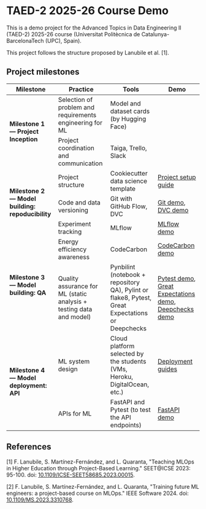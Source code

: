 # TAED-2 2025-26 Course Demo
This is a demo project for the Advanced Topics in Data Engineering II (TAED-2) 2025-26 course (Universitat Politècnica de Catalunya-BarcelonaTech (UPC), Spain).

This project follows the structure proposed by Lanubile et al. [1].

## Project milestones
<table>
    <thead>
        <tr>
            <th>Milestone</th>
            <th>Practice</th>
            <th>Tools</th>
            <th>Demo</th>
        </tr>
    </thead>
    <tbody>
        <tr>
            <td rowspan="2"><b>Milestone 1 &mdash; Project Inception</b></td>
            <td>Selection of problem and requirements engineering for ML</td>
            <td>Model and dataset cards (by Hugging Face)</td>
            <td></td>
        </tr>
        <tr>
            <td>Project coordination and communication</td>
            <td>Taiga, Trello, Slack</td>
            <td></td>
        </tr>
        <tr>
            <td rowspan="3"><b>Milestone 2 &mdash; Model building: repoducibility</b></td>
            <td>Project structure</td>
            <td>Cookiecutter data science template</td>
            <td><a href="docs/project-setup.md">Project setup guide</a></td>
        </tr>
        <tr>
            <td>Code and data versioning</td>
            <td>Git with GitHub Flow, DVC</td>
            <td><a href="docs/git-demo.md">Git demo</a>, <a href="docs/dvc-demo.md">DVC demo</a></td>
        </tr>
        <tr>
            <td>Experiment tracking</td>
            <td>MLflow</td>
            <td><a href="docs/mlflow-demo.md">MLflow demo</a></td>
        </tr>
        <tr>
            <td rowspan="2"><b>Milestone 3 &mdash; Model building: QA</b></td>
            <td>Energy efficiency awareness</td>
            <td>CodeCarbon</td>
            <td><a href="docs/codecarbon-demo.md">CodeCarbon demo</a></td>
        </tr>
        <tr>
            <td>Quality assurance for ML (static analysis + testing data and model)</td>
            <td>Pynbilint (notebook + repository QA), Pylint or flake8, Pytest, Great Expectations or Deepchecks</td>
            <td>
                <a href="docs/pytest-demo.md">Pytest demo</a>,
                <a href="docs/great-expectations-demo.md">Great Expectations demo</a>,
                <a href="docs/deepchecks-demo.md">Deepchecks demo</a>
            </td>
        </tr>
        <tr>
            <td rowspan="2"><b>Milestone 4 &mdash; Model deployment: API</b></td>
            <td>ML system design</td>
            <td>Cloud platform selected by the students (VMs, Heroku, DigitalOcean, etc.)</td>
            <td><a href="docs/deployment/">Deployment guides</a></td>
        </tr>
        <tr>
            <td>APIs for ML</td>
            <td>FastAPI and Pytest (to test the API endpoints)</td>
            <td><a href="docs/fastapi-demo.md">FastAPI demo</a></td>
        </tr>
    </tbody>
</table>

## References
[1] F. Lanubile, S. Martínez-Fernández, and L. Quaranta, "Teaching MLOps in Higher Education through Project-Based Learning." SEET@ICSE 2023: 95-100. doi: [10.1109/ICSE-SEET58685.2023.00015](https://doi.org/10.1109/ICSE-SEET58685.2023.00015).

[2] F. Lanubile, S. Martínez-Fernández, and L. Quaranta, "Training future ML engineers: a project-based course on MLOps." IEEE Software 2024. doi: [10.1109/MS.2023.3310768](https://doi.org/10.1109/MS.2023.3310768).
